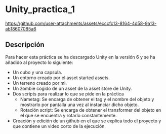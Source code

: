# Unity_practica_1


https://github.com/user-attachments/assets/ecccfc13-8164-4d58-9a13-ab18607085a6


## Descripción
Para hacer esta práctica se ha descargado Unity en la versión 6 y se ha añadido al proyecto lo siguiente:
- Un cubo y una capsula.
- Un entorno creado por el asset started assets.
- Un terreno creado por mi.
- Un zombie cogido de un asset de la asset store de Unity.
- Dos scripts para realizar lo que se pide en la práctica
  - Nametag: Se encarga de obtener el tag y el nombre del objeto y mostrarlo por pantalla una vez al instanciar dicho objeto.
  - Rotación script: Se encarga de obtener el transformer del objeto en el que se encuentra y rotarlo constantemente.
- Creación y edición de un github en el que se explica todo el proyecto y que contiene un video corto de la ejecución.
